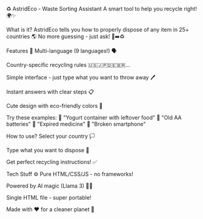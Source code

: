 ♻️ AstridEco - Waste Sorting Assistant
A smart tool to help you recycle right! 🌍✨

What is it?
AstridEco tells you how to properly dispose of any item in 25+ countries 🌎
No more guessing - just ask! 🤔➡️♻️

Features 🌟
Multi-language (9 languages!) 🗣️

Country-specific recycling rules 🇺🇸🇯🇵🇩🇪🇧🇷...

Simple interface - just type what you want to throw away 🖊️

Instant answers with clear steps 📋

Cute design with eco-friendly colors 🌿

Try these examples:
🍶 "Yogurt container with leftover food"
🔋 "Old AA batteries"
💊 "Expired medicine"
📱 "Broken smartphone"

How to use?
Select your country 🏳️

Type what you want to dispose 📝

Get perfect recycling instructions! ✅

Tech Stuff ⚙️
Pure HTML/CSS/JS - no frameworks!

Powered by AI magic (Llama 3) 🦙✨

Single HTML file - super portable!

Made with ♥️ for a cleaner planet 🌱
